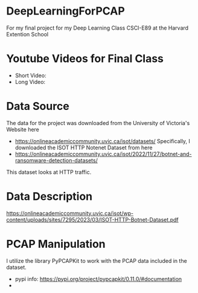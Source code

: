 # DeepLearningForPCAP
For my final project for my Deep Learning Class CSCI-E89 at the Harvard Extention School

# Youtube Videos for Final Class
- Short Video: 
- Long Video: 

# Data Source
The data for the project was downloaded from the University of Victoria's Website here
- https://onlineacademiccommunity.uvic.ca/isot/datasets/
Specifically, I downloaded the ISOT HTTP Notenet Dataset from here
- https://onlineacademiccommunity.uvic.ca/isot/2022/11/27/botnet-and-ransomware-detection-datasets/

This dataset looks at HTTP traffic. 

# Data Description
https://onlineacademiccommunity.uvic.ca/isot/wp-content/uploads/sites/7295/2023/03/ISOT-HTTP-Botnet-Dataset.pdf

# PCAP Manipulation
I utilize the library PyPCAPKit to work with the PCAP data included in the dataset.
- pypi info: https://pypi.org/project/pypcapkit/0.11.0/#documentation
- 